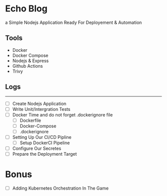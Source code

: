 # Echo Blog

a Simple Nodejs Application Ready For Deployement & Automation

## Tools 
- Docker
- Docker Compose
- Nodejs & Express
- Github Actions
- Trivy

## Logs
---
- [ ] Create Nodejs Application
- [ ] Write Unit/Intergration Tests
- [ ] Docker Time and do not forget .dockerignore file
  - [ ] Dockerfile
  - [ ] Docker-Compose
  - [ ] .dockerignore
- [ ] Setting Up Our CI/CD Pipline
  - [ ] Setup DockerCI Pipeline
- [ ] Configure Our Secretes
- [ ] Prepare the Deployment Target

# Bonus 
- [ ] Adding Kubernetes Orchestration In The Game